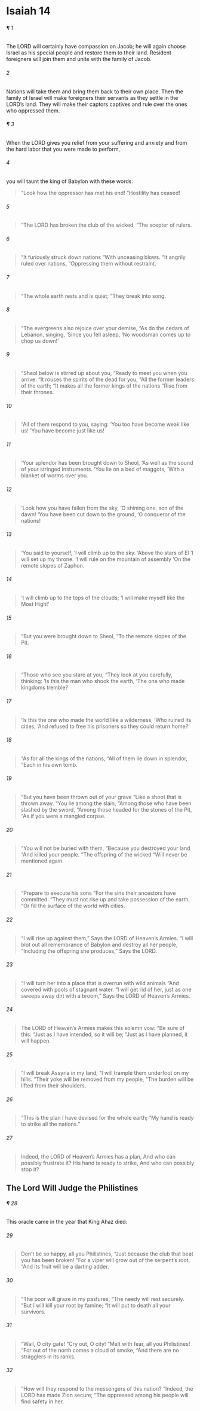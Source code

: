 # Isaiah 14
###### ¶ 1
The LORD will certainly have compassion on Jacob; he will again choose Israel as his special people and restore them to their land. Resident foreigners will join them and unite with the family of Jacob.
###### 2
Nations will take them and bring them back to their own place. Then the family of Israel will make foreigners their servants as they settle in the LORD’s land. They will make their captors captives and rule over the ones who oppressed them.
###### ¶ 3
When the LORD gives you relief from your suffering and anxiety and from the hard labor that you were made to perform,
###### 4
you will taunt the king of Babylon with these words:
> “Look how the oppressor has met his end!
> “Hostility has ceased!
###### 5
> “The LORD has broken the club of the wicked,
> “The scepter of rulers.
###### 6
> “It furiously struck down nations
> “With unceasing blows.
> “It angrily ruled over nations,
> “Oppressing them without restraint.
###### 7
> “The whole earth rests and is quiet;
> “They break into song.
###### 8
> “The evergreens also rejoice over your demise,
> “As do the cedars of Lebanon, singing,
> ‘Since you fell asleep,
> ‘No woodsman comes up to chop us down!’
###### 9
> “Sheol below is stirred up about you,
> “Ready to meet you when you arrive.
> “It rouses the spirits of the dead for you,
> “All the former leaders of the earth;
> “It makes all the former kings of the nations
> “Rise from their thrones.
###### 10
> “All of them respond to you, saying:
> ‘You too have become weak like us!
> ‘You have become just like us!
###### 11
> ‘Your splendor has been brought down to Sheol,
> ‘As well as the sound of your stringed instruments.
> ‘You lie on a bed of maggots,
> ‘With a blanket of worms over you.
###### 12
> ‘Look how you have fallen from the sky,
> ‘O shining one, son of the dawn!
> ‘You have been cut down to the ground,
> ‘O conqueror of the nations!
###### 13
> ‘You said to yourself,
> ‘I will climb up to the sky.
> ‘Above the stars of El
> ‘I will set up my throne.
> ‘I will rule on the mountain of assembly
> ‘On the remote slopes of Zaphon.
###### 14
> ‘I will climb up to the tops of the clouds;
> ‘I will make myself like the Most High!’
###### 15
> “But you were brought down to Sheol,
> “To the remote slopes of the Pit.
###### 16
> “Those who see you stare at you,
> “They look at you carefully, thinking:
> ‘Is this the man who shook the earth,
> ‘The one who made kingdoms tremble?
###### 17
> ‘Is this the one who made the world like a wilderness,
> ‘Who ruined its cities,
> ‘And refused to free his prisoners so they could return home?’
###### 18
> “As for all the kings of the nations,
> “All of them lie down in splendor,
> “Each in his own tomb.
###### 19
> “But you have been thrown out of your grave
> “Like a shoot that is thrown away.
> “You lie among the slain,
> “Among those who have been slashed by the sword,
> “Among those headed for the stones of the Pit,
> “As if you were a mangled corpse.
###### 20
> “You will not be buried with them,
> “Because you destroyed your land
> “And killed your people.
> “The offspring of the wicked
> “Will never be mentioned again.
###### 21
> “Prepare to execute his sons
> “For the sins their ancestors have committed.
> “They must not rise up and take possession of the earth,
> “Or fill the surface of the world with cities.
###### 22
> “I will rise up against them,”
> Says the LORD of Heaven’s Armies.
> “I will blot out all remembrance of Babylon and destroy all her people,
> “Including the offspring she produces,”
> Says the LORD.
###### 23
> “I will turn her into a place that is overrun with wild animals
> “And covered with pools of stagnant water.
> “I will get rid of her, just as one sweeps away dirt with a broom,”
> Says the LORD of Heaven’s Armies.
###### 24
> The LORD of Heaven’s Armies makes this solemn vow:
> “Be sure of this:
> “Just as I have intended, so it will be;
> “Just as I have planned, it will happen.
###### 25
> “I will break Assyria in my land,
> “I will trample them underfoot on my hills.
> “Their yoke will be removed from my people,
> “The burden will be lifted from their shoulders.
###### 26
> “This is the plan I have devised for the whole earth;
> “My hand is ready to strike all the nations.”
###### 27
> Indeed, the LORD of Heaven’s Armies has a plan,
> And who can possibly frustrate it?
> His hand is ready to strike,
> And who can possibly stop it?
## The Lord Will Judge the Philistines
###### ¶ 28
This oracle came in the year that King Ahaz died:
###### 29
> Don’t be so happy, all you Philistines,
> “Just because the club that beat you has been broken!
> “For a viper will grow out of the serpent’s root,
> “And its fruit will be a darting adder.
###### 30
> “The poor will graze in my pastures;
> “The needy will rest securely.
> “But I will kill your root by famine;
> “It will put to death all your survivors.
###### 31
> “Wail, O city gate!
> “Cry out, O city!
> “Melt with fear, all you Philistines!
> “For out of the north comes a cloud of smoke,
> “And there are no stragglers in its ranks.
###### 32
> “How will they respond to the messengers of this nation?
> “Indeed, the LORD has made Zion secure;
> “The oppressed among his people will find safety in her.
